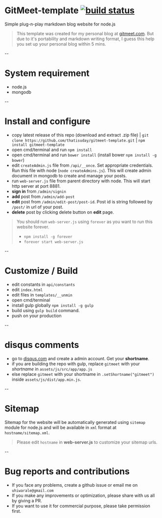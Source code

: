# GitMeet-template [![build status](https://travis-ci.org/thatisuday/gitmeet-template.svg?branch=master)](https://travis-ci.org/thatisuday/gitmeet-template)
Simple plug-n-play markdown blog website for node.js

> This template was created for my personal blog at [gitmeet.com](http://gitmeet.com). But due to it's portability and markdown writing format, I guess this help you set up your personal blog within 5 mins.

--

# System requirement
- node.js
- mongodb

--

# Install and configure
- copy latest release of this repo (download and extract .zip file) | `git clone https://github.com/thatisuday/gitmeet-template.git` | `npm install gitmeet-template`
- open cmd/terminal and run `npm install`
- open cmd/terminal and run `bower install` (install bower `npm install -g bower`) 
- edit `createAdmin.js` file from `/api/__once`. Set appropriate credentials. Run this file with node (`node createAdmins.js`). This will create admin document in mongodb to create and manage your posts.
- run `web-server.js` file from parent directory with node. This will start http server at port 8881.
- **sign in** from `/admin/signin`
- **add** post from `/admin/add-post`
- **edit** post from `/admin/edit-post/post-id`. Post id is string followed by `/post/` in url of your post.
- **delete** post by clicking delete button on **edit** page.

> You should run `web-server.js` using `forever` as you want to run this website forever.
> - `npm install -g forever`
> - `forever start web-server.js`

--

# Customize / Build
-  edit constants in `api/constants`
-  edit `index.html`
-  edit files in `templates/__unmin`
-  open cmd/terminal 
-  install gulp globally `npm install -g gulp`
-  build using `gulp build` command.
-  push on your production

--

# disqus comments
- go to [disqus.com](disqus.com) and create a admin account. Get your **shortname**.
- if you are building the repo with gulp, replace `gitmeet` with your *shortname* in `assets/js/src/app/app.js`
- else replace `gitmeet` with your shortname in `.setShortname("gitmeet")` inside `assets/js/dist/app.min.js`.

-- 

# Sitemap
Sitemap for the website will be automatically generated using `sitemap` module for node.js and will be available in `xml` format at `hostname/sitemap.xml`.

> Please edit `hostname` in **web-server.js** to customize your sitemap urls.

-- 

# Bug reports and contributions
- If you face any problems, create a github issue or email me on `uhiwarale@gmail.com`
- If you make any improvements or optimization, please share with us all by giving a PR.
- If you want to use it for commercial purpose, please take permission first.


